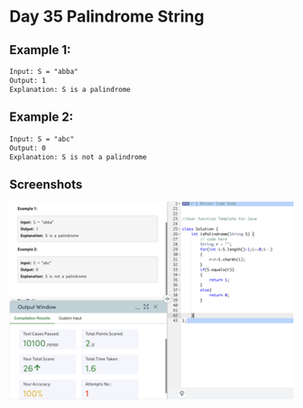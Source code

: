 
# Day 35 Palindrome String


## Example 1:


````
Input: S = "abba"
Output: 1
Explanation: S is a palindrome
````

## Example 2:
````
Input: S = "abc" 
Output: 0
Explanation: S is not a palindrome
````











## Screenshots

![Solution Screenshot](/ProgramSS/Solution35.png)







